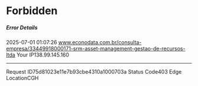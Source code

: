 # Forbidden
##### Error Details
2025-07-01 01:07:26
www.econodata.com.br/consulta-empresa/33449918000171-srm-asset-management-gestao-de-recursos-ltda
Your IP138.99.145.160
* * *
Request ID75d81023e11e7b93cbe4310a1000703a
Status Code403
Edge LocationCGH
